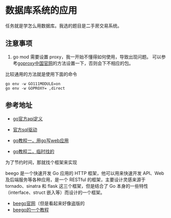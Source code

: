 # 数据库系统的应用
任务就是学怎么用数据库。我选的题目是二手房交易系统。

## 注意事项

1. go mod 需要设置 proxy，我一开始不懂得如何使用，导致出现问题。
可以参考[goproxy中国官网](https://www.goproxy.cn/)的方法设置一下，否则会下不相应的包。


比较通用的方法就是使用下面的命令
```
go env -w GO111MODULE=on 
go env -w GOPROXY= ,direct
```



## 参考地址

- [go官方api定义](https://go-zh.org/pkg/database/sql/#Open)
- [官方sql驱动](https://github.com/go-sql-driver/mysql/)

- [go教程一，用go写web应用](https://github.com/astaxie/build-web-application-with-golang/blob/master/zh/05.2.md)
- [go教程二，临时找的](http://www.topgoer.com/%E6%95%B0%E6%8D%AE%E5%BA%93%E6%93%8D%E4%BD%9C/go%E6%93%8D%E4%BD%9Cmysql/mysql%E4%BD%BF%E7%94%A8.html)

为了节约时间，那就找个框架来实现

beego 是一个快速开发 Go 应用的 HTTP 框架，他可以用来快速开发 API、Web 及后端服务等各种应用，是一个 RESTful 的框架，主要设计灵感来源于 tornado、sinatra 和 flask 这三个框架，但是结合了 Go 本身的一些特性（interface、struct 嵌入等）而设计的一个框架。

- [beego官网](https://beego.me/)（但是看起来好像盗版的
- [beego的一个教程](http://www.topgoer.com/beego%E6%A1%86%E6%9E%B6/)
